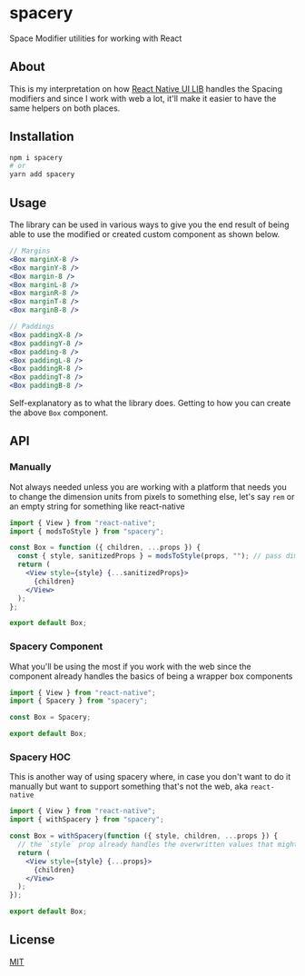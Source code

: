 # spacery

Space Modifier utilities for working with React

## About

This is my interpretation on how [React Native UI LIB](https://wix.github.io/react-native-ui-lib/) handles the Spacing modifiers and since I work with web a lot, it'll make it easier to have the same helpers on both places.

## Installation

```sh
npm i spacery
# or
yarn add spacery
```

## Usage

The library can be used in various ways to give you the end result of being able to use the modified or created custom component as shown below.

```jsx
// Margins
<Box marginX-8 />
<Box marginY-8 />
<Box margin-8 />
<Box marginL-8 />
<Box marginR-8 />
<Box marginT-8 />
<Box marginB-8 />

// Paddings
<Box paddingX-8 />
<Box paddingY-8 />
<Box padding-8 />
<Box paddingL-8 />
<Box paddingR-8 />
<Box paddingT-8 />
<Box paddingB-8 />
```

Self-explanatory as to what the library does.
Getting to how you can create the above `Box` component.

## API

### Manually

Not always needed unless you are working with a platform that needs you to change the dimension units from pixels to something else, let's say `rem` or an empty string for something like react-native

```jsx
import { View } from "react-native";
import { modsToStyle } from "spacery";

const Box = function ({ children, ...props }) {
  const { style, sanitizedProps } = modsToStyle(props, ""); // pass dimension as an empty string so it used the actual numbers
  return (
    <View style={style} {...sanitizedProps}>
      {children}
    </View>
  );
};

export default Box;
```

### Spacery Component

What you'll be using the most if you work with the web since the component already handles the basics of being a wrapper box components

```jsx
import { View } from "react-native";
import { Spacery } from "spacery";

const Box = Spacery;

export default Box;
```

### Spacery HOC

This is another way of using spacery where, in case you don't want to do it manually but want to support something that's not the web, aka `react-native`

```jsx
import { View } from "react-native";
import { withSpacery } from "spacery";

const Box = withSpacery(function ({ style, children, ...props }) {
  // the `style` prop already handles the overwritten values that might come from the Box component
  return (
    <View style={style} {...props}>
      {children}
    </View>
  );
});

export default Box;
```

## License

[MIT](LICENSE)
